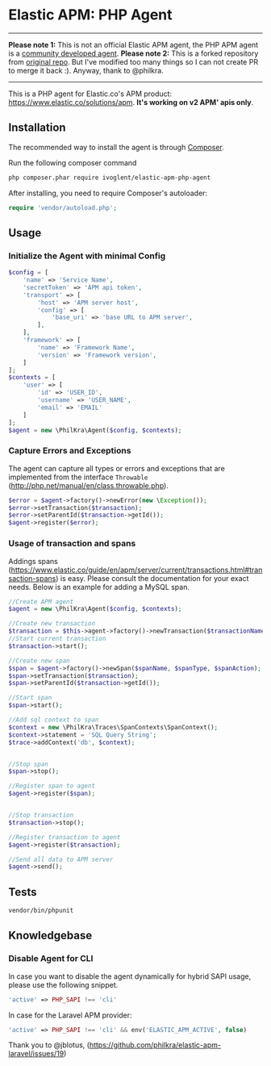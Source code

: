 # Elastic APM: PHP Agent


---

**Please note 1:** This is not an official Elastic APM agent, the PHP APM agent is a [community developed agent](https://github.com/elastic/apm-contrib#community-developed-agents).
**Please note 2:** This is a forked repository from [original repo](https://github.com/philkra/elastic-apm-php-agent). But I've modified too many things so I can not create PR to merge it back :). Anyway, thank to @philkra.

---

This is a PHP agent for Elastic.co's APM product: https://www.elastic.co/solutions/apm. **It's working on v2 APM' apis only**.

## Installation
The recommended way to install the agent is through [Composer](http://getcomposer.org).

Run the following composer command

```bash
php composer.phar require ivoglent/elastic-apm-php-agent
```

After installing, you need to require Composer's autoloader:

```php
require 'vendor/autoload.php';
```

## Usage

### Initialize the Agent with minimal Config
```php
$config = [
    'name' => 'Service Name',
    'secretToken' => 'APM api token',
    'transport' => [
        'host' => 'APM server host',
        'config' => [
            'base_uri' => 'base URL to APM server',
        ],
    ],
    'framework' => [
        'name' => 'Framework Name',
        'version' => 'Framework version',
    ]
];
$contexts = [
    'user' => [
        'id' => 'USER_ID',
        'username' => 'USER_NAME',
        'email' => 'EMAIL'
    ]
];
$agent = new \PhilKra\Agent($config, $contexts);

```

### Capture Errors and Exceptions
The agent can capture all types or errors and exceptions that are implemented from the interface `Throwable` (http://php.net/manual/en/class.throwable.php).
```php
$error = $agent->factory()->newError(new \Exception());
$error->setTransaction($transaction);
$error->setParentId($transaction->getId());
$agent->register($error);
```

### Usage of transaction and spans
Addings spans (https://www.elastic.co/guide/en/apm/server/current/transactions.html#transaction-spans) is easy.
Please consult the documentation for your exact needs. Below is an example for adding a MySQL span.

```php
//Create APM agent
$agent = new \PhilKra\Agent($config, $contexts);

//Create new transaction
$transaction = $this->agent->factory()->newTransaction($transactionName, $transactionType);
//Start current transaction
$transaction->start();

//Create new span
$span = $agent->factory()->newSpan($spanName, $spanType, $spanAction);
$span->setTransaction($transaction);
$span->setParentId($transaction->getId());

//Start span
$span->start();

//Add sql context to span
$context = new \PhilKra\Traces\SpanContexts\SpanContext();
$context->statement = 'SQL Query String';
$trace->addContext('db', $context);


//Stop span
$span->stop();

//Register span to agent
$agent->register($span);


//Stop transaction
$transaction->stop();

//Register transaction to agent
$agent->register($transaction);

//Send all data to APM server
$agent->send();
```


## Tests
```bash
vendor/bin/phpunit
```

## Knowledgebase

### Disable Agent for CLI
In case you want to disable the agent dynamically for hybrid SAPI usage, please use the following snippet.
```php
'active' => PHP_SAPI !== 'cli'
```
In case for the Laravel APM provider:
```php
'active' => PHP_SAPI !== 'cli' && env('ELASTIC_APM_ACTIVE', false)
```
Thank you to @jblotus, (https://github.com/philkra/elastic-apm-laravel/issues/19)
